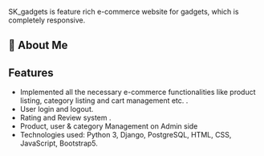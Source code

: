 
SK_gadgets is feature rich e-commerce website for gadgets, which is completely responsive.
## 🚀 About Me


## Features

- Implemented all the necessary e-commerce functionalities like product listing, category listing and cart management etc. .
- User login and logout.
- Rating and Review system .
- Product, user & category Management on Admin side  
- Technologies used: Python 3, Django, PostgreSQL, HTML, CSS,   JavaScript, Bootstrap5.
